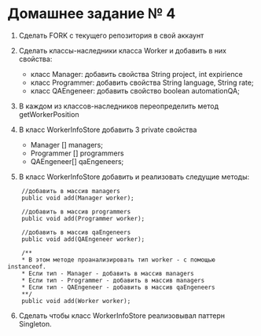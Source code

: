 # Домашнее задание № 4

  1. Сделать FORK с текущего репозитория в свой аккаунт
  2. Сделать классы-наследники класса Worker и добавить в них свойства:
        * класс Manager: добавить свойства String project, int expirience
        * класс Programmer: добавить свойства String language, String rate;
        * класс QAEngeneer: добавить свойство boolean automationQA;

  3. В каждом из классов-наследников переопределить метод getWorkerPosition

  4. В класс WorkerInfoStore добавить 3 private свойства
        * Manager [] managers;
        * Programmer [] programmers
        * QAEngeneer[] qaEngeneers;

5. В класс WorkerInfoStore добавить и реализовать следущие методы:
```
    //добавить в массив managers
    public void add(Manager worker);

    //добавить в массив programmers
    public void add(Programmer worker);

    //добавить в массив qaEngeneers
    public void add(QAEngeneer worker);

    /**
    * В этом методе проанализировать тип worker - с помощью instanceof.
    * Если тип - Manager - добавить в массив managers
    * Если тип - Programmer - добавить в массив managers
    * Если тип - QAEngeneer - добавить в массив qaEngeneers
    **/
    public void add(Worker worker);
```
6. Сделать чтобы класс WorkerInfoStore реализовывал паттерн Singleton.